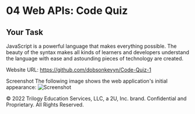 # 04 Web APIs: Code Quiz

## Your Task

JavaScript is a powerful language that makes everything possible. The beauty of the syntax makes all kinds of learners and developers understand the language with ease and astounding pieces of technology are created.




Website URL: https://github.com/dobsonkevyn/Code-Quiz-1


Screenshot
The following image shows the web application's initial appearance:
![Screenshot](/Code-Quiz-1/assets/Screen%20Shot%202022-11-18%20at%2011.27.38%20AM.png.png)

© 2022 Trilogy Education Services, LLC, a 2U, Inc. brand. Confidential and Proprietary. All Rights Reserved.
